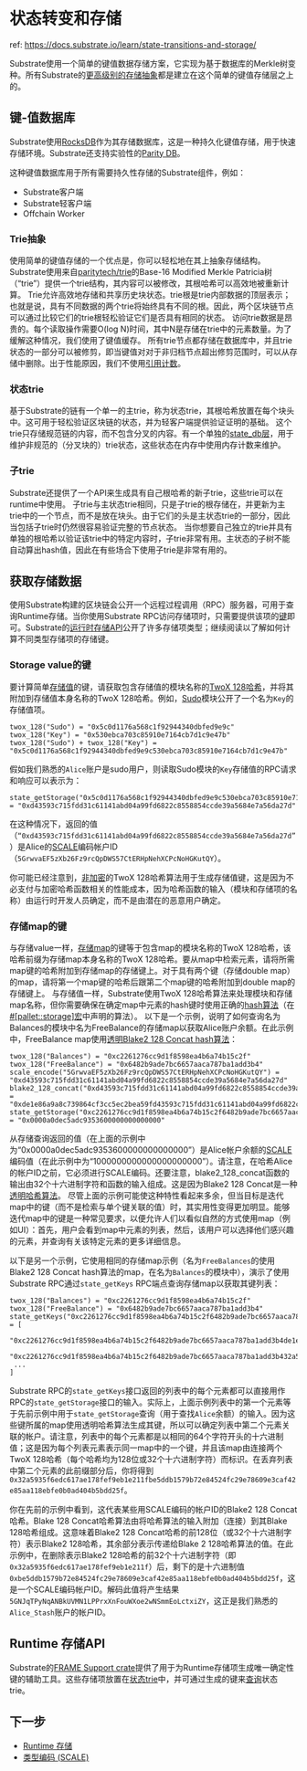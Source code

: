 
# 状态转变和存储

ref: https://docs.substrate.io/learn/state-transitions-and-storage/

Substrate使用一个简单的键值数据存储方案，它实现为基于数据库的Merkle树变种。所有Substrate的[更高级别的存储抽象](https://docs.substrate.io/build/runtime-storage/)都是建立在这个简单的键值存储层之上的。

## 键-值数据库

Substrate使用[RocksDB](https://rocksdb.org/)作为其存储数据库，这是一种持久化键值存储，用于快速存储环境。Substrate还支持实验性的[Parity DB](https://github.com/paritytech/parity-db)。

这种键值数据库用于所有需要持久性存储的Substrate组件，例如：
- Substrate客户端
- Substrate轻客户端
- Offchain Worker

### Trie抽象

使用简单的键值存储的一个优点是，你可以轻松地在其上抽象存储结构。
Substrate使用来自[paritytech/trie](https://github.com/paritytech/trie)的Base-16 Modified Merkle Patricia树（“trie”）提供一个trie结构，其内容可以被修改，其根哈希可以高效地被重新计算。
Trie允许高效地存储和共享历史块状态。trie根是trie内部数据的顶层表示；也就是说，具有不同数据的两个trie将始终具有不同的根。因此，两个区块链节点可以通过比较它们的trie根轻松验证它们是否具有相同的状态。
访问trie数据是昂贵的。每个读取操作需要O(log N)时间，其中N是存储在trie中的元素数量。为了缓解这种情况，我们使用了键值缓存。
所有trie节点都存储在数据库中，并且trie状态的一部分可以被修剪，即当键值对对于非归档节点超出修剪范围时，可以从存储中删除。出于性能原因，我们不使用[引用计数](http://en.wikipedia.org/wiki/Reference_counting)。

### 状态trie

基于Substrate的链有一个单一的主trie，称为状态trie，其根哈希放置在每个块头中。这可用于轻松验证区块链的状态，并为轻客户端提供验证证明的基础。
这个trie只存储规范链的内容，而不包含分叉的内容。有一个单独的[state_db层](https://paritytech.github.io/substrate/master/sc_state_db/index.html)，用于维护非规范的（分叉块的）trie状态，这些状态在内存中使用内存计数来维护。

### 子trie

Substrate还提供了一个API来生成具有自己根哈希的新子trie，这些trie可以在runtime中使用。
子trie与主状态trie相同，只是子trie的根存储在，并更新为主trie中的一个节点，而不是放在块头。由于它们的头是主状态trie的一部分，因此当包括子trie时仍然很容易验证完整的节点状态。
当你想要自己独立的trie并具有单独的根哈希以验证该trie中的特定内容时，子trie非常有用。主状态的子树不能自动算出hash值，因此在有些场合下使用子trie是非常有用的。

## 获取存储数据

使用Substrate构建的区块链会公开一个远程过程调用（RPC）服务器，可用于查询Runtime存储。当你使用Substrate RPC访问存储项时，只需要提供该项的[键](https://docs.substrate.io/learn/state-transitions-and-storage/#key-value-database)即可。Substrate的[运行时存储API](https://docs.substrate.io/build/runtime-storage/)公开了许多存储项类型；继续阅读以了解如何计算不同类型存储项的存储键。

### Storage value的键

要计算简单[存储值](https://docs.substrate.io/build/runtime-storage/#storage-value)的键，请获取包含存储值的模块名称的[TwoX 128哈希](https://github.com/Cyan4973/xxHash)，并将其附加到存储值本身名称的TwoX 128哈希。例如，[Sudo](https://paritytech.github.io/substrate/master/pallet_sudo/index.html)模块公开了一个名为`Key`的存储值项。
```
twox_128("Sudo") = "0x5c0d1176a568c1f92944340dbfed9e9c"
twox_128("Key") = "0x530ebca703c85910e7164cb7d1c9e47b"
twox_128("Sudo") + twox_128("Key") = "0x5c0d1176a568c1f92944340dbfed9e9c530ebca703c85910e7164cb7d1c9e47b"
```
假如我们熟悉的`Alice`账户是sudo用户，则读取Sudo模块的`Key`存储值的RPC请求和响应可以表示为：
```
state_getStorage("0x5c0d1176a568c1f92944340dbfed9e9c530ebca703c85910e7164cb7d1c9e47b") = "0xd43593c715fdd31c61141abd04a99fd6822c8558854ccde39a5684e7a56da27d"
```
在这种情况下，返回的值（`“0xd43593c715fdd31c61141abd04a99fd6822c8558854ccde39a5684e7a56da27d”`）是Alice的[SCALE](https://docs.substrate.io/reference/scale-codec/)编码帐户ID（`5GrwvaEF5zXb26Fz9rcQpDWS57CtERHpNehXCPcNoHGKutQY`）。

你可能已经注意到，[非加密](https://docs.substrate.io/build/runtime-storage/#cryptographic-hashing-algorithms)的TwoX 128哈希算法用于生成存储值键，这是因为不必支付与加密哈希函数相关的性能成本，因为哈希函数的输入（模块和存储项的名称）由运行时开发人员确定，而不是由潜在的恶意用户确定。

### 存储map的键

与存储value一样，[存储map](https://docs.substrate.io/build/runtime-storage/#storage-map)的键等于包含map的模块名称的TwoX 128哈希，该哈希前缀为存储map本身名称的TwoX 128哈希。要从map中检索元素，请将所需map键的哈希附加到存储map的存储键上。对于具有两个键（存储double map）的map，请将第一个map键的哈希后跟第二个map键的哈希附加到double map的存储键上。
与存储值一样，Substrate使用TwoX 128哈希算法来处理模块和存储map名称，但你需要确保在确定map中元素的hash键时使用正确的[hash算法](https://docs.substrate.io/build/runtime-storage/#hashing-algorithms)（在[#[pallet::storage]宏](https://docs.substrate.io/build/runtime-storage/#declaring-storage-items)中声明的算法）。
以下是一个示例，说明了如何查询名为Balances的模块中名为FreeBalance的存储map以获取Alice账户余额。在此示例中，FreeBalance map使用[透明Blake2 128 Concat hash算法](https://docs.substrate.io/build/runtime-storage/#transparent-hashing-algorithms)：
```
twox_128("Balances") = "0xc2261276cc9d1f8598ea4b6a74b15c2f"
twox_128("FreeBalance") = "0x6482b9ade7bc6657aaca787ba1add3b4"
scale_encode("5GrwvaEF5zXb26Fz9rcQpDWS57CtERHpNehXCPcNoHGKutQY") = "0xd43593c715fdd31c61141abd04a99fd6822c8558854ccde39a5684e7a56da27d"
blake2_128_concat("0xd43593c715fdd31c61141abd04a99fd6822c8558854ccde39a5684e7a56da27d") = "0xde1e86a9a8c739864cf3cc5ec2bea59fd43593c715fdd31c61141abd04a99fd6822c8558854ccde39a5684e7a56da27d"
state_getStorage("0xc2261276cc9d1f8598ea4b6a74b15c2f6482b9ade7bc6657aaca787ba1add3b4de1e86a9a8c739864cf3cc5ec2bea59fd43593c715fdd31c61141abd04a99fd6822c8558854ccde39a5684e7a56da27d") = "0x0000a0dec5adc9353600000000000000"
```
从存储查询返回的值（在上面的示例中为“0x0000a0dec5adc9353600000000000000”）是Alice帐户余额的[SCALE](https://docs.substrate.io/reference/scale-codec/)编码值（在此示例中为“1000000000000000000000”）。请注意，在哈希Alice的帐户ID之前，它必须进行SCALE编码。还要注意，blake2_128_concat函数的输出由32个十六进制字符和函数的输入组成。这是因为Blake2 128 Concat是一种[透明哈希算法](https://docs.substrate.io/build/runtime-storage/#transparent-hashing-algorithms)。
尽管上面的示例可能使这种特性看起来多余，但当目标是迭代map中的键（而不是检索与单个键关联的值）时，其实用性变得更加明显。能够迭代map中的键是一种常见要求，以便允许人们以看似自然的方式使用map（例如UI）：首先，用户会看到map中元素的列表，然后，该用户可以选择他们感兴趣的元素，并查询有关该特定元素的更多详细信息。

以下是另一个示例，它使用相同的存储map示例（名为`FreeBalances`的使用Blake2 128 Concat hash算法的map，在名为`Balances`的模块中），演示了使用Substrate RPC通过`state_getKeys` RPC端点查询存储map以获取其键列表：
```
twox_128("Balances") = "0xc2261276cc9d1f8598ea4b6a74b15c2f"
twox_128("FreeBalance") = "0x6482b9ade7bc6657aaca787ba1add3b4"
state_getKeys("0xc2261276cc9d1f8598ea4b6a74b15c2f6482b9ade7bc6657aaca787ba1add3b4") = [
 "0xc2261276cc9d1f8598ea4b6a74b15c2f6482b9ade7bc6657aaca787ba1add3b4de1e86a9a8c739864cf3cc5ec2bea59fd43593c715fdd31c61141abd04a99fd6822c8558854ccde39a5684e7a56da27d",
 "0xc2261276cc9d1f8598ea4b6a74b15c2f6482b9ade7bc6657aaca787ba1add3b432a5935f6edc617ae178fef9eb1e211fbe5ddb1579b72e84524fc29e78609e3caf42e85aa118ebfe0b0ad404b5bdd25f",
 ...
]
```
Substrate RPC的`state_getKeys`接口返回的列表中的每个元素都可以直接用作RPC的`state_getStorage`接口的输入。实际上，上面示例列表中的第一个元素等于先前示例中用于`state_getStorage`查询（用于查找`Alice`余额）的输入。因为这些键所属的map使用透明哈希算法生成其键，所以可以确定列表中第二个元素关联的帐户。请注意，列表中的每个元素都是以相同的64个字符开头的十六进制值；这是因为每个列表元素表示同一map中的一个键，并且该map由连接两个TwoX 128哈希（每个哈希均为128位或32个十六进制字符）而标识。在丢弃列表中第二个元素的此前缀部分后，你将得到`0x32a5935f6edc617ae178fef9eb1e211fbe5ddb1579b72e84524fc29e78609e3caf42e85aa118ebfe0b0ad404b5bdd25f`。

你在先前的示例中看到，这代表某些用SCALE编码的帐户ID的Blake2 128 Concat哈希。Blake 128 Concat哈希算法由将哈希算法的输入附加（连接）到其Blake 128哈希组成。这意味着Blake2 128 Concat哈希的前128位（或32个十六进制字符）表示Blake2 128哈希，其余部分表示传递给Blake 2 128哈希算法的值。在此示例中，在删除表示Blake2 128哈希的前32个十六进制字符（即`0x32a5935f6edc617ae178fef9eb1e211f`）后，剩下的是十六进制值`0xbe5ddb1579b72e84524fc29e78609e3caf42e85aa118ebfe0b0ad404b5bdd25f`，这是一个SCALE编码帐户ID。解码此值将产生结果`5GNJqTPyNqANBkUVMN1LPPrxXnFouWXoe2wNSmmEoLctxiZY`，这正是我们熟悉的`Alice_Stash`账户的帐户ID。

## Runtime 存储API

Substrate的[FRAME Support crate](https://paritytech.github.io/substrate/master/frame_support/index.html)提供了用于为Runtime存储项生成唯一确定性键的辅助工具。这些存储项放置在[状态trie](https://docs.substrate.io/learn/state-transitions-and-storage/#trie-abstraction)中，并可通过生成的键来[查询](https://docs.substrate.io/learn/state-transitions-and-storage/#querying-storage)状态trie。

## 下一步

- [Runtime 存储](https://docs.substrate.io/build/runtime-storage/)
- [类型编码 (SCALE)](https://docs.substrate.io/reference/scale-codec/)

